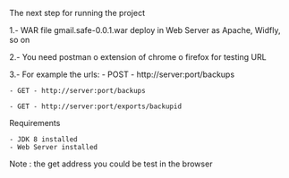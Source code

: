 
The next step for running the project

1.- WAR file gmail.safe-0.0.1.war deploy in Web Server as Apache, Widfly, so on 

2.- You need postman o extension of chrome o firefox for testing URL  

3.- For example the urls:
	- POST - http://server:port/backups 
	
	- GET - http://server:port/backups
	
	- GET - http://server:port/exports/backupid

Requirements

	- JDK 8 installed
	- Web Server installed
	
Note : the get address you could be test in the browser
	 
	
